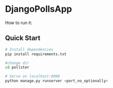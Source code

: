 # DjangoPollsApp


How to run it:
## Quick Start

``` bash
# Install dependencies
pip install requirements.txt

#change dir
cd pollster

# Serve on localhost:8000
python manage.py runserver <port_no_optionally>
```
